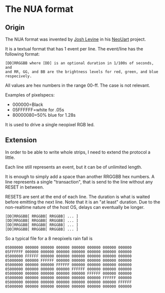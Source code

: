 # The NUA format

## Origin

The NUA format was invented by [Josh Levine](http://josh.com) in his [NeoUart](https://github.com/bigjosh/NeoUart) project.

It is a textual format that has 1 event per line. The event/line has the following format:

    [DD]RRGGBB where [DD] is an optional duration in 1/100s of seconds, and
    and RR, GG, and BB are the brightness levels for red, green, and blue
    respecively.

All values are hex numbers in the range 00-ff. The case is not relevant.

Examples of pixelspecs:

* 000000=Black
* 05FFFFFF=white for .05s
* 80000080=50% blue for 1.28s

It is used to drive a single neopixel RGB led.

## Extension

In order to be able to write whole strips, I need to extend the protocol a little.

Each line still represents an event, but it can be of unlimited length.

It is enough to simply add a space than another RRGGBB hex numbers.
A line represents a single "transaction", that is send to the line without any RESET in between.

RESETS are sent at the end of each line. The duration is what is waited before emitting the next line.
Note that it is an "at least" duration. Due to the non-realtime nature of the
host OS, delays can eventually be longer.

    [DD]RRGGBB[ RRGGBB[ RRGGBB] ... ]
    [DD]RRGGBB[ RRGGBB[ RRGGBB] ... ]
    [DD]RRGGBB[ RRGGBB[ RRGGBB] ... ]
    [DD]RRGGBB[ RRGGBB[ RRGGBB] ... ]

So a typical file for a 8 neopixels rain fall is


    05000000 000000 000000 000000 000000 000000 000000 000000
    05FFFFFF 000000 000000 000000 000000 000000 000000 000000
    05000000 FFFFFF 000000 000000 000000 000000 000000 000000
    05000000 000000 FFFFFF 000000 000000 000000 000000 000000
    05000000 000000 000000 FFFFFF 000000 000000 000000 000000
    05000000 000000 000000 000000 FFFFFF 000000 000000 000000
    05000000 000000 000000 000000 000000 FFFFFF 000000 000000
    05000000 000000 000000 000000 000000 000000 FFFFFF 000000
    05000000 000000 000000 000000 000000 000000 000000 FFFFFF
    05000000 000000 000000 000000 000000 000000 000000 000000
